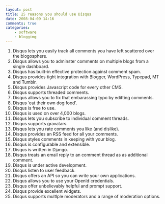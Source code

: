 ```yaml
---
layout: post
title: 25 reasons you should use Disqus
date: 2008-04-09 14:16
comments: true
categories:
    - software
    - blogging
---
```

1.  Disqus lets you easily track all comments you have left scattered
    over the blogosphere.
2.  Disqus allows you to adminster comments on multiple blogs from a
    single dashboard.
3.  Disqus has built-in effective protection against comment spam.
4.  Disqus provides tight integration with Blogger, WordPress, Typepad,
    MT and Tumblr.
5.  Disqus provides Javascript code for every other CMS.
6.  Disqus supports threaded comments.
7.  Disqus allows you to fix that embarassing typo by editting comments.
8.  Disqus ‘eat their own dog food’.
9.  Disqus is free to use.
10. Disqus is used on over 4,000 blogs.
11. Disqus lets you subscribe to individual comment threads.
12. Disqus supports gravatars.
13. Disqus lets you rate comments you like (and dislike).
14. Disqus provides an RSS feed for all your comments.
15. Disqus styles comments in keeping with your blog.
16. Disqus is configurable and extensible.
17. Disqus is written in Django.
18. Disqus treats an email reply to an comment thread as as additional
    comment.
19. Disqus is under active development.
20. Disqus listen to user feedback.
21. Disqus offers an API so you can write your own applications.
22. Disqus allows you to use your OpenId credentials.
23. Disqus offer unbelievably helpful and prompt support.
24. Disqus provide excellent widgets.
25. Disqus supports multlple moderators and a range of moderation
    options.
